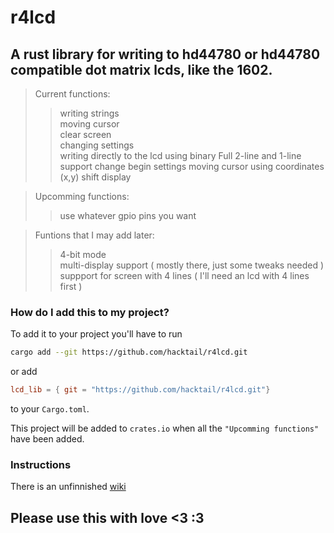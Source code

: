 # r4lcd
## A rust library for writing to hd44780 or hd44780 compatible dot matrix lcds, like the 1602.

>Current functions:  
  >>writing strings  
  >>moving cursor  
  >>clear screen  
  >>changing settings  
  >>writing directly to the lcd using binary
  >>Full 2-line and 1-line support
  >>change begin settings
  >>moving cursor using coordinates (x,y)
  >>shift display
    
>Upcomming functions:
  >>use whatever gpio pins you want  


>Funtions that I may add later:
  >>4-bit mode  
  >>multi-display support  ( mostly there, just some tweaks needed )
  >>suppport for screen with 4 lines ( I'll need an lcd with 4 lines first )
  
### How do I add this to my project?
To add it to your project you'll have to run
```bash
cargo add --git https://github.com/hacktail/r4lcd.git
```
or add
```toml
lcd_lib = { git = "https://github.com/hacktail/r4lcd.git"}
```
to your `Cargo.toml`.

This project will be added to `crates.io` when all the `"Upcomming functions"` have been added.


### Instructions
There is an unfinnished [wiki](https://github.com/hacktail/r4lcd/wiki)

## Please use this with love <3 :3
